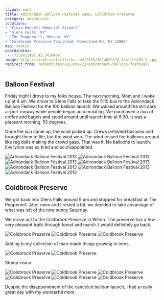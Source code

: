 ```yaml
---
layout: post
title: Adirondack Balloon Festival &amp; Coldbrook Preserve
category: adventures
locations:
- "Floyd Bennett Memorial Airport"
- "Glens Falls, NY"
- "The Peppermill, Moreau, NY"
- "Coldbrook Preserve Trailhead, Homestead Rd, NY 12866"
map: static
coordinates:
 - -73.6011497,43.3416466
image: http://farm3.staticflickr.com/2893/9874639174_9a41feb163_b.jpg
redirect_from: /adventures/2013/09/21/adirondack-balloon-festival/
---
```



## Balloon Festival

Friday night I drove to my folks house. The next morning, Mom and I woke up at 4 am. We drove to Glens Falls to take the 5:10 bus to the Adirondack Balloon Festival for the 100 balloon launch. We walked around the still dark airport runway while people began accumulating. We purchased a duo of coffee and bagels and stood around until launch time at 6:30. It was a pleasant morning, 55 degrees.

Once the sun came up, the wind picked up. Crews unfolded balloons and brought them to life, but the wind won. The wind tossed the balloons around like rag dolls making the crowd gasp. That was it. No balloons to launch. Everyone was so tired and so disappointed.

<div class="photos">

<img src="http://farm6.staticflickr.com/5468/9874729963_c1bf932d8a_b.jpg" class="img-half" alt="Adirondack Balloon Festival 2013">
<img src="http://farm6.staticflickr.com/5461/9874631594_e10c10a2ce_b.jpg" class="img-half" alt="Adirondack Balloon Festival 2013">
<img src="http://farm3.staticflickr.com/2865/9874732873_b11b3703e4_b.jpg" class="img-half" alt="Adirondack Balloon Festival 2013">
<img src="http://farm3.staticflickr.com/2860/9874618285_70ef7cf2c8_b.jpg" class="img-half" alt="Adirondack Balloon Festival 2013">
<img src="http://farm3.staticflickr.com/2893/9874639174_9a41feb163_b.jpg" class="img-half" alt="Adirondack Balloon Festival 2013">
<img src="http://farm8.staticflickr.com/7333/9874643754_c1eeaaaedf_b.jpg" class="img-half" alt="Adirondack Balloon Festival 2013">
<img src="http://farm8.staticflickr.com/7348/9874735143_a26183f17d_b.jpg" class="pop-out" alt="Adirondack Balloon Festival 2013">
</div>

## Coldbrook Preserve

We got back into Glens Falls around 9 am and stopped for breakfast at The Peppermill. After mom and I rested a bit, we decided to take advantage of what was left of the now sunny Saturday.

We drove out to the Coldbrook Preserve in Wilton. The preserve has a few very pleasant trails through forest and marsh. I would definitely go back.

<div class="photos">

<img src="http://farm4.staticflickr.com/3813/9874611476_443e9c3ba3_b.jpg" class="img-half" alt="Coldbrook Preserve">
<img src="http://farm6.staticflickr.com/5473/9874647796_6d4e44aec8_b.jpg" class="img-half" alt="Coldbrook Preserve">
<img src="http://farm4.staticflickr.com/3681/9874640545_5b25026774_b.jpg" class="pop-out" alt="Coldbrook Preserve">
</div>

Adding to my collection of man-made things growing in trees.

<div class="photos">

<img src="http://farm4.staticflickr.com/3788/9874673106_b9b80d8bbd_b.jpg" class="img-half" alt="Coldbrook Preserve">
<img src="http://farm8.staticflickr.com/7328/9874666895_75041378ee_b.jpg" class="img-half" alt="Coldbrook Preserve">
</div>

Stump vision.

<div class="photos">

<img src="http://farm3.staticflickr.com/2831/9874792823_443ed738d8_b.jpg" class="img-half" alt="Coldbrook Preserve">
<img src="http://farm8.staticflickr.com/7421/9874687686_3386a87dd0_b.jpg" class="img-half" alt="Coldbrook Preserve">
<img src="http://farm4.staticflickr.com/3696/9874695376_bac284f5e8_b.jpg" class="pop-out" alt="Coldbrook Preserve">
<img src="http://farm6.staticflickr.com/5349/9874772413_1280f5f169_b.jpg" class="img-half" alt="Coldbrook Preserve">
<img src="http://farm8.staticflickr.com/7446/9874599525_9fd88d2085_b.jpg" class="img-half" alt="Coldbrook Preserve">
<img src="http://farm3.staticflickr.com/2872/9874686455_a98c1b1323_b.jpg" class="pop-out" alt="Coldbrook Preserve">
</div>

Despite the disappointment of the canceled balloon launch, I had a really great day with my wonderful mom.
